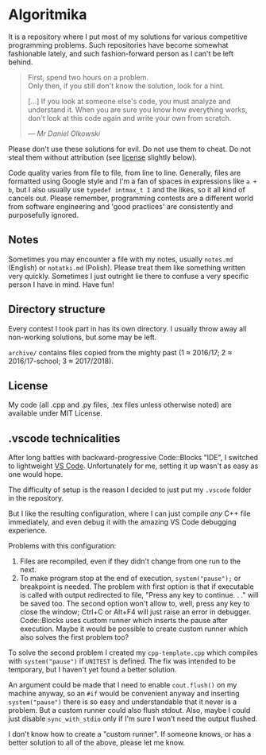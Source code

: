 # Algoritmika

It is a repository where I put most of my solutions for various competitive programming problems. Such repositories have become somewhat fashionable lately, and such fashion-forward person as I can't be left behind.

> First, spend two hours on a problem. \
> Only then, if you still don't know the solution, look for a hint.
>
> [...]
> If you look at someone else's code, you must analyze and understand it.
> When you are sure you know how everything works, don't look at this code again and write your own from scratch.
>
> <cite>*— Mr Daniel Olkowski*

Please don't use these solutions for evil. Do not use them to cheat. Do not steal them without attribution (see [license](#license) slightly below).

Code quality varies from file to file, from line to line. Generally, files are formatted using Google style and I'm a fan of spaces in expressions like `a + b`, but I also usually use `typedef intmax_t I` and the likes, so it all kind of cancels out. Please remember, programming contests are a different world from software engineering and 'good practices' are consistently and purposefully ignored.

## Notes

Sometimes you may encounter a file with my notes, usually `notes.md` (English) or `notatki.md` (Polish). Please treat them like something written very quickly. Sometimes I just outright lie there to confuse a very specific person I have in mind. Have fun!

## Directory structure

Every contest I took part in has its own directory. I usually throw away all non-working solutions, but some may be left.

`archive/` contains files copied from the mighty past (1 ≈ 2016/17; 2 ≈ 2016/17-school; 3 ≈ 2017/2018).

## License

My code (all .cpp and .py files, .tex files unless otherwise noted) are available under MIT License.

## .vscode technicalities

After long battles with backward-progressive Code::Blocks "IDE", I switched to lightweight [VS Code](https://code.visualstudio.com). Unfortunately for me, setting it up wasn't as easy as one would hope.

The difficulty of setup is the reason I decided to just put my `.vscode` folder in the repository.

But I like the resulting configuration, where I can just compile *any* C++ file immediately, and even debug it with the amazing VS Code debugging experience.

Problems with this configuration:
1. Files are recompiled, even if they didn't change from one run to the next.
2. To make program stop at the end of execution, `system("pause");` or breakpoint is needed. The problem with first option is that if executable is called with output redirected to file, "Press any key to continue. . ." will be saved too. The second option won't allow to, well, press any key to close the window; Ctrl+C or Alt+F4 will just raise an error in debugger. Code::Blocks uses custom runner which inserts the pause after execution. Maybe it would be possible to create custom runner which also solves the first problem too?

To solve the second problem I created my `cpp-template.cpp` which compiles with `system("pause")` if `UNITEST` is defined. The fix was intended to be temporary, but I haven't yet found a better solution.

An argument could be made that I need to enable `cout.flush()` on my machine anyway, so an `#if` would be convenient anyway and inserting `system("pause")` there is so easy and understandable that it never is a problem. But a custom runner could also flush stdout. Also, maybe I could just disable `sync_with_stdio` only if I'm sure I won't need the output flushed.

I don't know how to create a "custom runner". If someone knows, or has a better solution to all of the above, please let me know.
